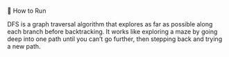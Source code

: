 
🚀 How to Run

DFS is a graph traversal algorithm that explores as far as possible along each branch before backtracking. It works like exploring a maze by going deep into one path until you can’t go further, then stepping back and trying a new path.

